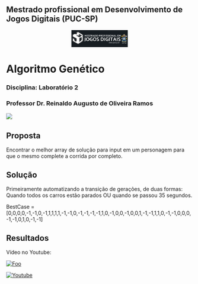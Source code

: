 ## Mestrado profissional em Desenvolvimento de Jogos Digitais (PUC-SP)

<p align="center">
<img class="mestrado" src="https://raw.githubusercontent.com/ezefranca/Damas/master/logo_mestrado.png" width="30%" height="30%">
</p>

# Algoritmo Genético 
### Disciplina: Laboratório 2 
### Professor Dr. Reinaldo Augusto de Oliveira Ramos

![](https://raw.githubusercontent.com/ezefranca/Genetic-Racing/master/Algoritmo_Gen%C3%A9tico.gif)

## Proposta

Encontrar o melhor array de solução para input em um personagem para que o mesmo complete a corrida por completo.

## Solução

Primeiramente automatizando a transição de gerações, de duas formas: Quando todos os carros estão parados OU quando se passou 35 segundos.

  BestCase = [0,0,0,0,-1,-1,0,-1,1,1,1,1,-1,-1,0,-1,-1,-1,-1,1,0,-1,0,0,-1,0,0,1,-1,-1,1,1,0,-1,-1,0,0,0,-1,-1,0,1,0,-1,-1]    
                
 ## Resultados
 
 Vídeo no Youtube:
 
 [![Foo](https://raw.githubusercontent.com/ezefranca/Genetic-Racing/master/Algoritmo_Gen%C3%A9tico.gif)](https://www.youtube.com/watch?v=h2fyCZy1WZU&feature=youtu.be)

[![Youtube](https://raw.githubusercontent.com/ezefranca/ezefranca.github.io/master/img/youtube.png)](https://www.youtube.com/watch?v=h2fyCZy1WZU&feature=youtu.be)
